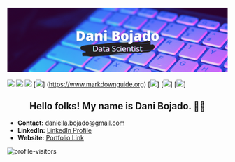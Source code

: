 [![Header](images/dbojado_banner.png "Header")](https://danibojado.com/)

[<img src="https://img.shields.io/badge/python%20-%2314354C.svg?&style=for-the-badge&logo=python&logoColor=white"/>](https://www.python.org/) [<img src="https://img.shields.io/badge/pandas%20-%23150458.svg?&style=for-the-badge&logo=pandas&logoColor=white" />](https://pandas.pydata.org) [<img src="https://img.shields.io/badge/numpy%20-%23013243.svg?&style=for-the-badge&logo=numpy&logoColor=white" />](https://numpy.org) [<img src="https://img.shields.io/badge/markdown-%23000000.svg?&style=for-the-badge&logo=markdown&logoColor=white"/>] (https://www.markdownguide.org) [<img src="https://img.shields.io/badge/github%20-%23121011.svg?&style=for-the-badge&logo=github&logoColor=white"/>] [<img src="https://img.shields.io/badge/mysql-%2300f.svg?&style=for-the-badge&logo=mysql&logoColor=white"/>] [<img src="https://img.shields.io/badge/Jupyter%20-%23F37626.svg?&style=for-the-badge&logo=Jupyter&logoColor=white"/>]

<h2 align="center">Hello folks! My name is Dani Bojado. 👋🤓</h2>

- <b>Contact:</b> daniella.bojado@gmail.com
- <b>LinkedIn:</b> [LinkedIn Profile](https://www.linkedin.com/in/daniella-bojado) 
- <b>Website:</b> [Portfolio Link](https://danibojado.com/) 

![profile-visitors](https://visitor-badge.glitch.me/badge?page_id=dbojado.dbojado)
